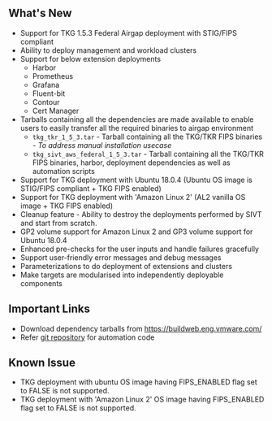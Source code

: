 ## What's New

- Support for TKG 1.5.3 Federal Airgap deployment with STIG/FIPS compliant 
- Ability to deploy management and workload clusters
- Support for below extension deployments
	- Harbor
	- Prometheus
	- Grafana
	- Fluent-bit
	- Contour
	- Cert Manager
- Tarballs containing all the dependencies are made available to enable users to easily transfer all the required binaries to airgap environment
	- `tkg_tkr_1_5_3.tar` - Tarball containing all the TKG/TKR FIPS binaries - _To address manual installation usecase_ 
	- `tkg_sivt_aws_federal_1_5_3.tar` - Tarball containing all the TKG/TKR FIPS binaries, harbor, deployment dependencies as well as automation scripts
- Support for TKG deployment with Ubuntu 18.0.4 (Ubuntu OS image is STIG/FIPS compliant + TKG FIPS enabled)
- Support for TKG deployment with 'Amazon Linux 2' (AL2 vanilla OS image + TKG FIPS enabled) 
- Cleanup feature - Ability to destroy the deployments performed by SIVT and start from scratch.
- GP2 volume support for Amazon Linux 2 and GP3 volume support for Ubuntu 18.0.4 
- Enhanced pre-checks for the user inputs and handle failures gracefully
- Support user-friendly error messages and debug messages
- Parameterizations to do deployment of extensions and clusters
- Make targets are modularised into independently deployable components

## Important Links
- Download dependency tarballs from https://buildweb.eng.vmware.com/
- Refer [git repository](https://gitlab.eng.vmware.com/core-build/sivt-aws-federal/) for automation code

## Known Issue
- TKG deployment with ubuntu OS image having FIPS_ENABLED flag set to FALSE is not supported. 
- TKG deployment with 'Amazon Linux 2' OS image having FIPS_ENABLED flag set to FALSE is not supported.
